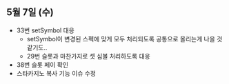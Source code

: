 
## 5월 7일 (수)

- 33번 setSymbol 대응
	- setSymbol이 변경된 스펙에 맞게 모두 처리되도록 공통으로 올리는게 나을 것 같기도..
	- 29번 슬롯과 마찬가지로 셋 심볼 처리하도록 대응
- 38번 슬롯 페이 확인
- 스타카지노 복사 기능 이슈 수정